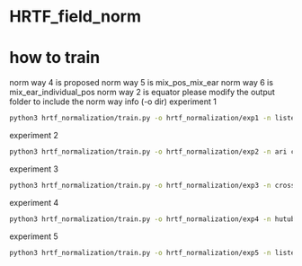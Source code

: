 # HRTF_field_norm
# how to train

norm way 4 is proposed
norm way 5 is mix_pos_mix_ear
norm way 6 is mix_ear_individual_pos
norm way 2 is equator
please modify the output folder to include the norm way info (-o dir)
experiment 1
```bash
python3 hrtf_normalization/train.py -o hrtf_normalization/exp1 -n listen crossmod sadie bili -t ari --norm_way 2
```
experiment 2
```bash
python3 hrtf_normalization/train.py -o hrtf_normalization/exp2 -n ari crossmod hutubs cipic -t riec --norm_way 2
```
experiment 3
```bash
python3 hrtf_normalization/train.py -o hrtf_normalization/exp3 -n crossmod sadie bili -t listen --norm_way 2
```
experiment 4
```bash
python3 hrtf_normalization/train.py -o hrtf_normalization/exp4 -n hutubs 3d3a bili listen crossmod cipic ita sadie ari
```
experiment 5
```bash
python3 hrtf_normalization/train.py -o hrtf_normalization/exp5 -n listen 3d3a bili crossmod cipic ita sadie ari riec -t hutubs --norm_way 2
```
